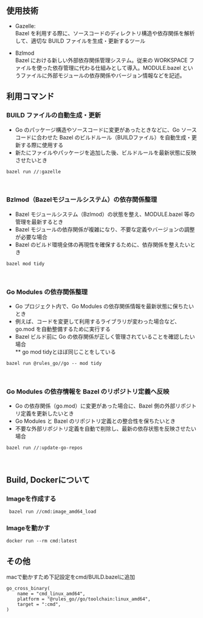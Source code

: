 ## 使用技術
- Gazelle:
<br>Bazel を利用する際に、ソースコードのディレクトリ構造や依存関係を解析して、適切な BUILD ファイルを生成・更新するツール

- Bzlmod
<br>Bazel における新しい外部依存関係管理システム。従来の WORKSPACE ファイルを使った依存管理に代わる仕組みとして導入。MODULE.bazel というファイルに外部モジュールの依存関係やバージョン情報などを記述。


## 利用コマンド
### BUILD ファイルの自動生成・更新

- Go のパッケージ構造やソースコードに変更があったときなどに、Go ソースコードに合わせた Bazel のビルドルール（BUILDファイル）を自動生成・更新する際に使用する
- 新たにファイルやパッケージを追加した後、ビルドルールを最新状態に反映させたいとき
```
bazel run //:gazelle
```
<br>

### Bzlmod（Bazelモジュールシステム）の依存関係整理
- Bazel モジュールシステム（Bzlmod）の状態を整え、MODULE.bazel 等の管理を最新するとき
- Bazel モジュールの依存関係が複雑になり、不要な定義やバージョンの調整が必要な場合
- Bazel のビルド環境全体の再現性を確保するために、依存関係を整えたいとき

```
bazel mod tidy
```
<br>

### Go Modules の依存関係整理
- Go プロジェクト内で、Go Modules の依存関係情報を最新状態に保ちたいとき
- 例えば、コードを変更して利用するライブラリが変わった場合など、go.mod を自動整備するために実行する
- Bazel ビルド前に Go の依存関係が正しく管理されていることを確認したい場合
<br>** go mod tidyとほぼ同じことをしている<br>

```
bazel run @rules_go//go -- mod tidy
```
<br>

### Go Modules の依存情報を Bazel のリポジトリ定義へ反映
- Go の依存関係（go.mod）に変更があった場合に、Bazel 側の外部リポジトリ定義を更新したいとき
- Go Modules と Bazel のリポジトリ定義との整合性を保ちたいとき
- 不要な外部リポジトリ定義を自動で削除し、最新の依存状態を反映させたい場合
```
bazel run //:update-go-repos
```
<br>


## Build, Dockerについて

### Imageを作成する
```
 bazel run //cmd:image_amd64_load
```

### Imageを動かす
```
docker run --rm cmd:latest
```

## その他
macで動かすため下記設定をcmd/BUILD.bazelに追加
```
go_cross_binary(
    name = "cmd_linux_amd64",
    platform = "@rules_go//go/toolchain:linux_amd64",
    target = ":cmd",
)
```
